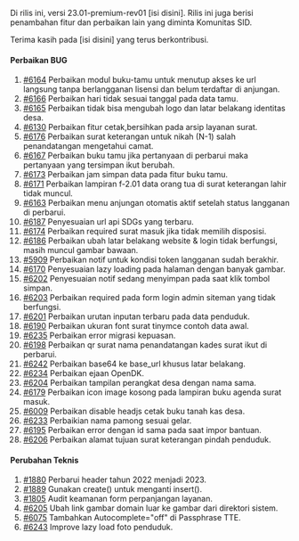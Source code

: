 Di rilis ini, versi 23.01-premium-rev01 [isi disini]. Rilis ini juga berisi penambahan fitur dan perbaikan lain yang diminta Komunitas SID.

Terima kasih pada [isi disini] yang terus berkontribusi.

#### Perbaikan BUG

1. [#6164](https://github.com/OpenSID/OpenSID/issues/6164) Perbaikan modul buku-tamu untuk menutup akses ke url langsung tanpa berlangganan lisensi dan belum terdaftar di anjungan.
2. [#6166](https://github.com/OpenSID/OpenSID/issues/6166) Perbaikan hari tidak sesuai tanggal pada data tamu.
3. [#6165](https://github.com/OpenSID/OpenSID/issues/6165) Perbaikan tidak bisa mengubah logo dan latar belakang identitas desa.
4. [#6130](https://github.com/OpenSID/OpenSID/issues/6130) Perbaikan fitur cetak,bersihkan pada arsip layanan surat.
5. [#6176](https://github.com/OpenSID/OpenSID/issues/6176) Perbaikan surat keterangan untuk nikah (N-1) salah penandatangan mengetahui camat.
6. [#6167](https://github.com/OpenSID/OpenSID/issues/6167) Perbaikan buku tamu jika pertanyaan di perbarui maka pertanyaan yang tersimpan ikut berubah.
7. [#6173](https://github.com/OpenSID/OpenSID/issues/6173) Perbaikan jam simpan data pada fitur buku tamu.
8. [#6171](https://github.com/OpenSID/OpenSID/issues/6171) Perbaikan lampiran f-2.01 data orang tua di surat keterangan lahir tidak muncul.
9. [#6163](https://github.com/OpenSID/OpenSID/issues/6163) Perbaikan menu anjungan otomatis aktif setelah status langganan di perbarui.
10. [#6187](https://github.com/OpenSID/OpenSID/issues/6187) Penyesuaian url api SDGs yang terbaru.
11. [#6174](https://github.com/OpenSID/OpenSID/issues/6174) Perbaikan required surat masuk jika tidak memilih disposisi.
12. [#6186](https://github.com/OpenSID/OpenSID/issues/6186) Perbaikan ubah latar belakang website & login tidak berfungsi, masih muncul gambar bawaan.
13. [#5909](https://github.com/OpenSID/OpenSID/issues/5909) Perbaikan notif untuk kondisi token langganan sudah berakhir.
14. [#6170](https://github.com/OpenSID/OpenSID/issues/6170) Penyesuaian lazy loading pada halaman dengan banyak gambar.
15. [#6202](https://github.com/OpenSID/OpenSID/issues/6202) Penyesuaian notif sedang menyimpan pada saat klik tombol simpan.
16. [#6203](https://github.com/OpenSID/OpenSID/issues/6203) Perbaikan required pada form login admin siteman yang tidak berfungsi.
17. [#6201](https://github.com/OpenSID/OpenSID/issues/6201) Perbaikan urutan inputan terbaru pada data penduduk.
18. [#6190](https://github.com/OpenSID/OpenSID/issues/6190) Perbaikan ukuran font surat tinymce contoh data awal.
19. [#6235](https://github.com/OpenSID/OpenSID/issues/6235) Perbaikan error migrasi kepuasan.
20. [#6198](https://github.com/OpenSID/OpenSID/issues/6198) Perbaikan qr surat nama penandatangan kades surat ikut di perbarui.
21. [#6242](https://github.com/OpenSID/OpenSID/issues/6242) Perbaikan base64 ke base_url khusus latar belakang.
22. [#6234](https://github.com/OpenSID/OpenSID/issues/6234) Perbaikan ejaan OpenDK.
23. [#6204](https://github.com/OpenSID/OpenSID/issues/6204) Perbaikan tampilan perangkat desa dengan nama sama.
24. [#6179](https://github.com/OpenSID/OpenSID/issues/6179) Perbaikan icon image kosong pada lampiran buku agenda surat masuk.
25. [#6009](https://github.com/OpenSID/OpenSID/issues/6009) Perbaikan disable headjs cetak buku tanah kas desa.
26. [#6233](https://github.com/OpenSID/OpenSID/issues/6233) Perbaikian nama pamong sesuai gelar.
27. [#6195](https://github.com/OpenSID/OpenSID/issues/6195) Perbaikan error dengan id sama pada saat impor bantuan.
28. [#6206](https://github.com/OpenSID/OpenSID/issues/6206) Perbaikan alamat tujuan surat keterangan pindah penduduk.

#### Perubahan Teknis

1. [#1880](https://github.com/OpenSID/premium/issues/1880) Perbarui header tahun 2022 menjadi 2023.
2. [#1889](https://github.com/OpenSID/premium/issues/1889) Gunakan create() untuk menganti insert().
3. [#1805](https://github.com/OpenSID/premium/issues/1805) Audit keamanan form perpanjangan layanan.
4. [#6205](https://github.com/OpenSID/OpenSID/issues/6205) Ubah link gambar domain luar ke gambar dari direktori sistem.
5. [#6075](https://github.com/OpenSID/OpenSID/issues/6075) Tambahkan Autocomplete="off" di Passphrase TTE.
6. [#6243](https://github.com/OpenSID/OpenSID/issues/6243) Improve lazy load foto penduduk.
